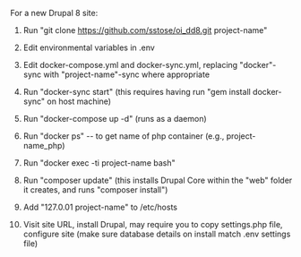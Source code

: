 For a new Drupal 8 site:

1. Run "git clone https://github.com/sstose/oi_dd8.git project-name"

2. Edit environmental variables in .env

3. Edit docker-compose.yml and docker-sync.yml, replacing "docker"-sync with "project-name"-sync where appropriate

4. Run "docker-sync start" (this requires having run "gem install docker-sync" on host machine)

5. Run "docker-compose up -d" (runs as a daemon)

6. Run "docker ps" -- to get name of php container (e.g., project-name_php)

7. Run "docker exec -ti project-name bash"

8. Run "composer update" (this installs Drupal Core within the "web" folder it creates, and runs "composer install")

9. Add "127.0.01 project-name" to /etc/hosts

10. Visit site URL, install Drupal, may require you to copy settings.php file, configure site (make sure database details on install match .env settings file)